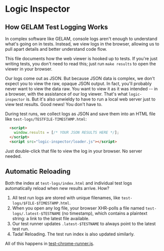 # Logic Inspector

## How GELAM Test Logging Works

In complex software like GELAM, console logs aren't enough to understand what's going on in tests. Instead, we view logs in the browser, allowing us to pull apart details and better understand code flow.

This file documents how the web viewer is hooked up to tests. If you're just writing tests, you don't need to read this; just run `make results` to open the viewer in your browser.

Our logs come out as JSON. But because JSON data is complex, we don't expect you to view the raw, opaque JSON output. In fact, you'll probably never want to view the data raw. You want to view it as it was intended -- in a browser, with the assistance of our log viewer. That's what `logic-inspector` is. But it's also unwieldy to have to run a local web server just to view test results. Good news! You don't have to.

During test runs, we collect logs as JSON and save them into an HTML file like `test-logs/TESTFILE-TIMESTAMP.html`:

```html
  <script>
    window.results = [/* YOUR JSON RESULTS HERE */];
  </script>
  <script src="logic-inspector/loader.js"></script>
```

Just double-click that file to view the log in your browser. No server needed.

## Automatic Reloading

Both the index at `test-logs/index.html` and individual test logs automatically reload when new results arrive. How?

1. All test run logs are stored with unique filenames, like `test-logs/$FILE-$TIMESTAMP.html`.
2. When you open any log file, your browser XHR-polls a file named `test-logs/.latest-$TESTNAME` (no timestamp), which contains a plaintext string: a link to the latest file available. 
3. Our test runner updates `.latest-$TESTNAME` to always point to the latest test run.
4. Tada! Reloading. The test run index is also updated similarly.

All of this happens in [test-chrome-runner.js](../test-runner/chrome/content/loggest-chrome-runner.js).

